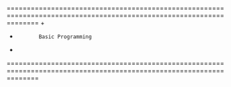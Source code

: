 ====================================================================================================================
+
+            Basic Programming
+            
====================================================================================================================
